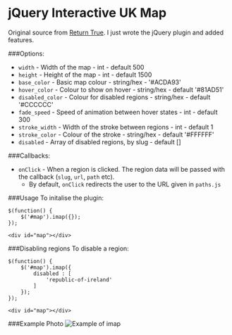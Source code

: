 jQuery Interactive UK Map
=========================

Original source from [Return True](http://return-true.com/2011/06/using-raphaeljs-to-create-a-map/). I just wrote the jQuery plugin and added features.

###Options:
* `width` - Width of the map - int - default 500
* `height` -  Height of the map - int - default 1500
* `base_color` -  Basic map colour - string/hex - '#ACDA93'
* `hover_color` - Colour to show on hover - string/hex - default '#81AD51'
* `disabled_color` - Colour for disabled regions - string/hex - default '#CCCCCC'
* `fade_speed` - Speed of animation between hover states - int - default 300
* `stroke_width` - Width of the stroke between regions - int - default 1
* `stroke_color` - Colour of the stroke - string/hex - default '#FFFFFF'
* `disabled` - Array of disabled regions, by slug - default []

###Callbacks:
* `onClick` - When a region is clicked. The region data will be passed with the callback (`slug`, `url`, `path` etc).
	* By default, `onClick` redirects the user to the URL given in `paths.js`

###Usage
To initalise the plugin:
		
	$(function() {
		$('#map').imap({});
	});

	<div id="map"></div>


###Disabling regions
To disable a region:
	
	$(function() {
		$('#map').imap({
			disabled : [
				'republic-of-ireland'
			]
		});
	});

	<div id="map"></div>

###Example Photo
![Example of imap](http://f.cl.ly/items/2y2K320d0H1S1Y2d1b3l/Image%202013.06.20%2010%3A50%3A01.png)
